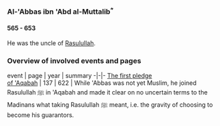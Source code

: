 ### Al-'Abbas ibn 'Abd al-Muttalibؓ
#### 565 - 653

He was the uncle of [Rasulullah](0570_Rasulullah).

### Overview of involved events and pages

event | page | year | summary
-|-|-
[The first pledge<br>of 'Aqabah](../events/0621_aqabah) | 137 | 622 | While 'Abbas was not yet Muslim, he joined Rasulullah ﷺ in 'Aqabah and made it clear on no uncertain terms to the Madinans what taking Rasulullah ﷺ meant, i.e. the gravity of choosing to become his guarantors.
